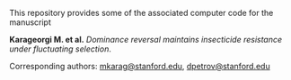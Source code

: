 This repository provides some of the associated computer code for the manuscript  

**Karageorgi M. et al.** _Dominance reversal maintains insecticide resistance under fluctuating selection_.  
  
  
Corresponding authors: mkarag@stanford.edu, dpetrov@stanford.edu


